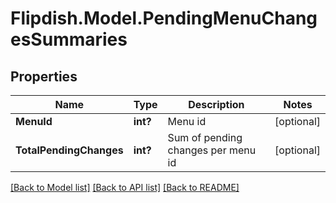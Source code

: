 # Flipdish.Model.PendingMenuChangesSummaries
## Properties

Name | Type | Description | Notes
------------ | ------------- | ------------- | -------------
**MenuId** | **int?** | Menu id | [optional] 
**TotalPendingChanges** | **int?** | Sum of pending changes per menu id | [optional] 

[[Back to Model list]](../README.md#documentation-for-models) [[Back to API list]](../README.md#documentation-for-api-endpoints) [[Back to README]](../README.md)

